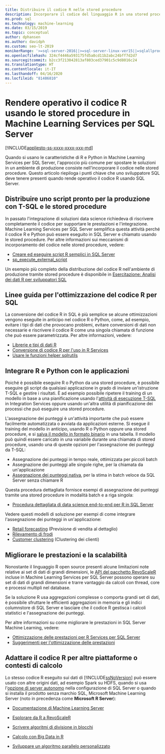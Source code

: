 ```yaml
---
title: Distribuire il codice R nelle stored procedure
description: Incorporare il codice del linguaggio R in una stored procedure di SQL Server per renderlo disponibile per qualsiasi applicazione client abbia accesso a un database SQL Server.
ms.prod: sql
ms.technology: machine-learning
ms.date: 03/15/2019
ms.topic: conceptual
author: dphansen
ms.author: davidph
ms.custom: seo-lt-2019
monikerRange: '>=sql-server-2016||>=sql-server-linux-ver15||=sqlallproducts-allversions'
ms.openlocfilehash: 324cf4446a593175fd5a8cd11b2abc24bff7d2d7
ms.sourcegitcommit: b2cc3f213042813af803ced37901c5c9d8016c24
ms.translationtype: HT
ms.contentlocale: it-IT
ms.lasthandoff: 04/16/2020
ms.locfileid: "81486810"
---
```

# <a name="operationalize-r-code-using-stored-procedures-in-sql-server-machine-learning-services"></a>Rendere operativo il codice R usando le stored procedure in Machine Learning Services per SQL Server
[!INCLUDE[appliesto-ss-xxxx-xxxx-xxx-md](../../includes/appliesto-ss-xxxx-xxxx-xxx-md.md)]

Quando si usano le caratteristiche di R e Python in Machine Learning Services per SQL Server, l'approccio più comune per spostare le soluzioni in un ambiente di produzione consiste nell'incorporare il codice nelle stored procedure. Questo articolo riepiloga i punti chiave che uno sviluppatore SQL deve tenere presenti quando rende operativo il codice R usando SQL Server.

## <a name="deploy-production-ready-script-using-t-sql-and-stored-procedures"></a>Distribuire uno script pronto per la produzione con T-SQL e le stored procedure

In passato l'integrazione di soluzioni data science richiedeva di riscrivere completamente il codice per supportare le prestazioni e l'integrazione. Machine Learning Services per SQL Server semplifica questa attività perché il codice R e Python può essere eseguito in SQL Server e chiamato usando le stored procedure. Per altre informazioni sui meccanismi di incorporamento del codice nelle stored procedure, vedere:

+ [Creare ed eseguire script R semplici in SQL Server](../tutorials/quickstart-r-create-script.md)
+ [sp_execute_external_script](../../relational-databases/system-stored-procedures/sp-execute-external-script-transact-sql.md)

Un esempio più completo della distribuzione del codice R nell'ambiente di produzione tramite stored procedure è disponibile in [Esercitazione: Analisi dei dati R per sviluppatori SQL](../../machine-learning/tutorials/sqldev-in-database-r-for-sql-developers.md)

## <a name="guidelines-for-optimizing-r-code-for-sql"></a>Linee guida per l'ottimizzazione del codice R per SQL

La conversione del codice R in SQL è più semplice se alcune ottimizzazioni vengono eseguite in anticipo nel codice R o Python, come, ad esempio, evitare i tipi di dati che provocano problemi, evitare conversioni di dati non necessarie e riscrivere il codice R come una singola chiamata di funzione che può essere parametrizzata. Per altre informazioni, vedere:

+ [Librerie e tipi di dati R](r-libraries-and-data-types.md)
+ [Conversione di codice R per l'uso in R Services](converting-r-code-for-use-in-sql-server.md)
+ [Usare le funzioni helper sqlrutils](ref-r-sqlrutils.md)

## <a name="integrate-r-and-python-with-applications"></a>Integrare R e Python con le applicazioni

Poiché è possibile eseguire R o Python da una stored procedure, è possibile eseguire gli script da qualsiasi applicazione in grado di inviare un'istruzione T-SQL e gestire i risultati. È ad esempio possibile ripetere il training di un modello in base a una pianificazione usando l'[attività di esecuzione T-SQL](https://docs.microsoft.com/sql/integration-services/control-flow/execute-t-sql-statement-task) in Integration Services oppure usando un'altra utilità di pianificazione dei processi che può eseguire una stored procedure.

L'assegnazione dei punteggi è un'attività importante che può essere facilmente automatizzata o avviata da applicazioni esterne. Si esegue il training del modello in anticipo, usando R o Python oppure una stored procedure, e si [salva il modello in formato binario](../tutorials/walkthrough-build-and-save-the-model.md) in una tabella. Il modello può quindi essere caricato in una variabile durante una chiamata di stored procedure, usando una di queste opzioni per l'assegnazione dei punteggi da T-SQL:

+ Assegnazione dei punteggi in tempo reale, ottimizzata per piccoli batch
+ Assegnazione dei punteggi alle singole righe, per la chiamata da un'applicazione
+ [Assegnazione dei punteggi nativa](../sql-native-scoring.md), per la stima in batch veloce da SQL Server senza chiamare R

Questa procedura dettagliata fornisce esempi di assegnazione dei punteggi tramite una stored procedure in modalità batch e a riga singola:

+ [Procedura dettagliata di data science end-to-end per R in SQL Server](../tutorials/walkthrough-data-science-end-to-end-walkthrough.md)

Vedere questi modelli di soluzione per esempi di come integrare l'assegnazione dei punteggi in un'applicazione:

+ [Retail forecasting](https://github.com/Microsoft/SQL-Server-R-Services-Samples/blob/master/RetailForecasting/README.md) (Previsione di vendita al dettaglio)
+ [Rilevamento di frodi](https://github.com/Microsoft/r-server-fraud-detection)
+ [Customer clustering](https://github.com/Microsoft/sql-server-samples/tree/master/samples/features/r-services/getting-started/customer-clustering) (Clustering dei clienti)

## <a name="boost-performance-and-scale"></a>Migliorare le prestazioni e la scalabilità

Nonostante il linguaggio R open source presenti alcune limitazioni note relative ai set di dati di grandi dimensioni, le [API del pacchetto RevoScaleR](ref-r-revoscaler.md) incluse in Machine Learning Services per SQL Server possono operare su set di dati di grandi dimensioni e trarre vantaggio da calcoli con thread, core e processi multipli nel database.

Se la soluzione R usa aggregazioni complesse o comporta grandi set di dati, è possibile sfruttare le efficienti aggregazioni in memoria e gli indici columnstore di SQL Server e lasciare che il codice R gestisca i calcoli statistici e l'assegnazione dei punteggi.

Per altre informazioni su come migliorare le prestazioni in SQL Server Machine Learning, vedere:

+ [Ottimizzazione delle prestazioni per R Services per SQL Server](../../machine-learning/r/sql-server-r-services-performance-tuning.md)
+ [Suggerimenti per l'ottimizzazione delle prestazioni](https://gallery.cortanaintelligence.com/Tutorial/SQL-Server-Optimization-Tips-and-Tricks-for-Analytics-Services)

## <a name="adapt-r-code-for-other-platforms-or-compute-contexts"></a>Adattare il codice R per altre piattaforme o contesti di calcolo

Lo stesso codice R eseguito sui dati di [!INCLUDE[ssNoVersion](../../includes/ssnoversion-md.md)] può essere usato con altre origini dati, ad esempio Spark su HDFS, quando si usa l'[opzione di server autonomo](../install/sql-machine-learning-standalone-windows-install.md) nella configurazione di SQL Server o quando si installa il prodotto senza marchio SQL, Microsoft Machine Learning Server (noto in precedenza come **Microsoft R Server**):

+ [Documentazione di Machine Learning Server](https://docs.microsoft.com/r-server/)

+ [Esplorare da R a RevoScaleR](https://docs.microsoft.com/r-server/r/tutorial-r-to-revoscaler)

+ [Scrivere algoritmi di divisione in blocchi](https://docs.microsoft.com/r-server/r/how-to-developer-write-chunking-algorithms)

+ [Calcolo con Big Data in R](https://docs.microsoft.com/r-server/r/tutorial-large-data-tips)

+ [Sviluppare un algoritmo parallelo personalizzato](https://docs.microsoft.com/r-server/r-reference/revopemar/pemar)

